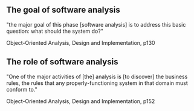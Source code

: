## The goal of software analysis

"the major goal of this phase [software analysis] is to address this basic question: what should the system do?"

Object-Oriented Analysis, Design and Implementation, p130

## The role of software analysis

"One of the major activities of [the] analysis is [to discover] the business rules, the rules that any properly-functioning system in that domain must conform to."

Object-Oriented Analysis, Design and Implementation, p152